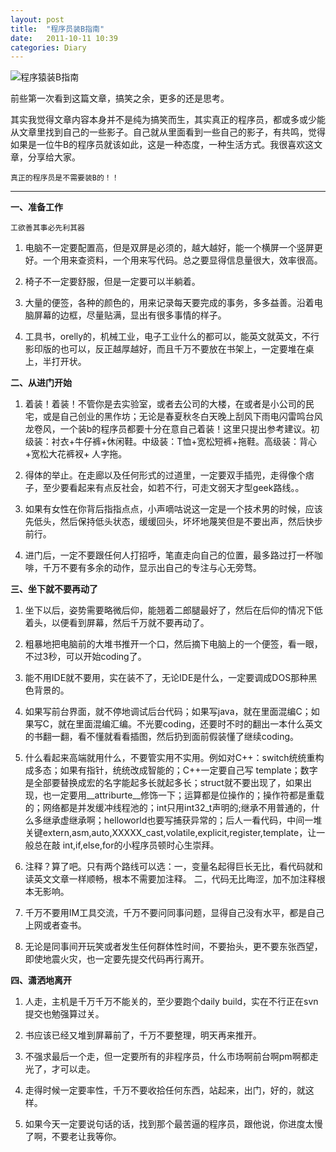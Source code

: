 ```yaml
---
layout: post
title:  "程序员装B指南"
date:   2011-10-11 10:39
categories: Diary
---
```


![程序猿装B指南](https://i.imgur.com/lNn3ovb.jpg)

前些第一次看到这篇文章，搞笑之余，更多的还是思考。

其实我觉得文章内容本身并不是纯为搞笑而生，其实真正的程序员，都或多或少能从文章里找到自己的一些影子。自己就从里面看到一些自己的影子，有共鸣，觉得如果是一位牛B的程序员就该如此，这是一种态度，一种生活方式。我很喜欢这文章，分享给大家。


    真正的程序员是不需要装B的！！

---


**一、准备工作**

    工欲善其事必先利其器

1. 电脑不一定要配置高，但是双屏是必须的，越大越好，能一个横屏一个竖屏更好。一个用来查资料，一个用来写代码。总之要显得信息量很大，效率很高。

2. 椅子不一定要舒服，但是一定要可以半躺着。

3. 大量的便签，各种的颜色的，用来记录每天要完成的事务，多多益善。沿着电脑屏幕的边框，尽量贴满，显出有很多事情的样子。

4. 工具书，orelly的，机械工业，电子工业什么的都可以，能英文就英文，不行影印版的也可以，反正越厚越好，而且千万不要放在书架上，一定要堆在桌上，半打开状。

**二、从进门开始**

1.  着装！着装！不管你是去实验室，或者去公司的大楼，在或者是小公司的民宅，或是自己创业的黑作坊；无论是春夏秋冬白天晚上刮风下雨电闪雷鸣台风龙卷风，一个装b的程序员都要十分在意自己着装！这里只提出参考建议。初级装：衬衣+牛仔裤+休闲鞋。中级装：T恤+宽松短裤+拖鞋。高级装：背心+宽松大花裤衩+ 人字拖。

2.  得体的举止。在走廊以及任何形式的过道里，一定要双手插兜，走得像个痞子，至少要看起来有点反社会，如若不行，可走文弱天才型geek路线。。

3.  如果有女性在你背后指指点点，小声嘀咕说这一定是一个技术男的时候，应该先低头，然后保持低头状态，缓缓回头，坏坏地蔑笑但是不要出声，然后快步前行。

4.  进门后，一定不要跟任何人打招呼，笔直走向自己的位置，最多路过打一杯咖啡，千万不要有多余的动作，显示出自己的专注与心无旁骛。

**三、坐下就不要再动了**

1.  坐下以后，姿势需要略微后仰，能翘着二郎腿最好了，然后在后仰的情况下低着头，以便看到屏幕，然后千万就不要再动了。

2.  粗暴地把电脑前的大堆书推开一个口，然后摘下电脑上的一个便签，看一眼，不过3秒，可以开始coding了。

3.  能不用IDE就不要用，实在装不了，无论IDE是什么，一定要调成DOS那种黑色背景的。

4.  如果写前台界面，就不停地调试后台代码；如果写java，就在里面混编C；如果写C，就在里面混编汇编。不光要coding，还要时不时的翻出一本什么英文的书翻一翻，看不懂就看看插图，然后扔到面前假装懂了继续coding。

5.  什么看起来高端就用什么，不要管实用不实用。例如对C++：switch统统重构成多态；如果有指针，统统改成智能的；C++一定要自己写 template；数字是全部要替换成宏的名字能起多长就起多长；struct就不要出现了，如果出现，也一定要用__attriburte__修饰一下；运算都是位操作的；操作符都是重载的；网络都是并发缓冲线程池的；int只用int32_t声明的;继承不用普通的，什么多继承虚继承啊；helloworld也要写捕获异常的；后人一看代码，中间一堆关键extern,asm,auto,XXXXX_cast,volatile,explicit,register,template，让一般总在敲 int,if,else,for的小程序员顿时心生崇拜。

6.  注释？算了吧。只有两个路线可以选：一，变量名起得巨长无比，看代码就和读英文文章一样顺畅，根本不需要加注释。 二，代码无比晦涩，加不加注释根本无影响。

7.  千万不要用IM工具交流，千万不要问同事问题，显得自己没有水平，都是自己上网或者查书。

8.  无论是同事间开玩笑或者发生任何群体性时间，不要抬头，更不要东张西望，即使地震火灾，也一定要先提交代码再行离开。

**四、潇洒地离开**

1.  人走，主机是千万千万不能关的，至少要跑个daily build，实在不行正在svn提交也勉强算过关。

2.  书应该已经又堆到屏幕前了，千万不要整理，明天再来推开。

3.  不强求最后一个走，但一定要所有的非程序员，什么市场啊前台啊pm啊都走光了，才可以走。

4.  走得时候一定要率性，千万不要收拾任何东西，站起来，出门，好的，就这样。

5.  如果今天一定要说句话的话，找到那个最苦逼的程序员，跟他说，你进度太慢了啊，不要老让我等你。
